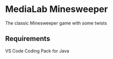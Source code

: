 # MediaLab Minesweeper
 The classic Minesweeper game with some twists

## Requirements
 VS Code Coding Pack for Java